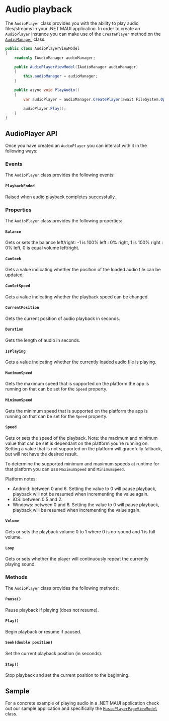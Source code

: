 # Audio playback

The `AudioPlayer` class provides you with the ability to play audio files/streams in your .NET MAUI application. In order to create an `AudioPlayer` instance you can make use of the `CreatePlayer` method on the [`AudioManager`](../readme.md#audiomanager) class.

```csharp
public class AudioPlayerViewModel
{
    readonly IAudioManager audioManager;

    public AudioPlayerViewModel(IAudioManager audioManager)
    {
        this.audioManager = audioManager;
    }

    public async void PlayAudio()
    {
        var audioPlayer = audioManager.CreatePlayer(await FileSystem.OpenAppPackageFileAsync("ukelele.mp3"));

        audioPlayer.Play();
    }
}
```

## AudioPlayer API

Once you have created an `AudioPlayer` you can interact with it in the following ways:

### Events

The `AudioPlayer` class provides the following events:

#### `PlaybackEnded`

Raised when audio playback completes successfully.

### Properties

The `AudioPlayer` class provides the following properties:

#### `Balance`

Gets or sets the balance left/right: -1 is 100% left : 0% right, 1 is 100% right : 0% left, 0 is equal volume left/right.

#### `CanSeek`

Gets a value indicating whether the position of the loaded audio file can be updated.

#### `CanSetSpeed`

Gets a value indicating whether the playback speed can be changed.

#### `CurrentPosition`

Gets the current position of audio playback in seconds.

#### `Duration`

Gets the length of audio in seconds.

#### `IsPlaying`

Gets a value indicating whether the currently loaded audio file is playing.

#### `MaximumSpeed`

Gets the maximum speed that is supported on the platform the app is running on that can be set for the `Speed` property.

#### `MinimumSpeed`

Gets the minimum speed that is supported on the platform the app is running on that can be set for the `Speed` property.

#### `Speed`

Gets or sets the speed of the playback. Note: the maximum and minimum value that can be set is dependant on the platform you're running on. Setting a value that is not supported on the platform will gracefully fallback, but will not have the desired result.

To determine the supported minimum and maximum speeds at runtime for that platform you can use `MaximumSpeed` and `MinimumSpeed`.

Platform notes:
- Android: between 0 and 6. Setting the value to 0 will pause playback, playback will not be resumed when incrementing the value again.
- iOS: between 0.5 and 2.
- Windows: between 0 and 8. Setting the value to 0 will pause playback, playback will be resumed when incrementing the value again.

#### `Volume`

Gets or sets the playback volume 0 to 1 where 0 is no-sound and 1 is full volume.

#### `Loop`

Gets or sets whether the player will continuously repeat the currently playing sound.

### Methods

The `AudioPlayer` class provides the following methods:

#### `Pause()`

Pause playback if playing (does not resume).

#### `Play()`

Begin playback or resume if paused.

#### `Seek(double position)`

Set the current playback position (in seconds).

#### `Stop()`

Stop playback and set the current position to the beginning.

## Sample

For a concrete example of playing audio in a .NET MAUI application check out our sample application and specifically the [`MusicPlayerPageViewModel`](https://github.com/jfversluis/Plugin.Maui.Audio/blob/main/samples/Plugin.Maui.Audio.Sample/ViewModels/MusicPlayerPageViewModel.cs) class.
